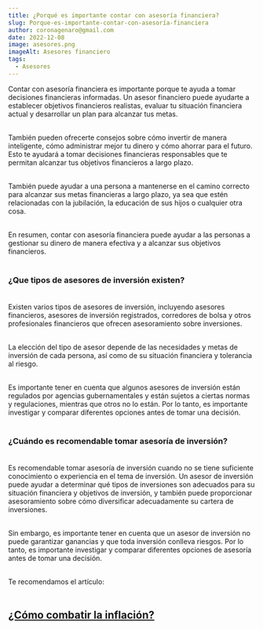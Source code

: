 ```yaml
---
title: ¿Porqué es importante contar con asesoría financiera?
slug: Porque-es-importante-contar-con-asesoría-financiera
author: coronagenaro@gmail.com
date: 2022-12-08
image: asesores.png
imageAlt: Asesores financiero
tags:
  - Asesores
---
```

Contar con asesoría financiera es importante porque te ayuda a tomar decisiones financieras informadas. Un asesor financiero puede ayudarte a establecer objetivos financieros realistas, evaluar tu situación financiera actual y desarrollar un plan para alcanzar tus metas. <br/><br/>

También pueden ofrecerte consejos sobre cómo invertir de manera inteligente, cómo administrar mejor tu dinero y cómo ahorrar para el futuro. Esto te ayudará a tomar decisiones financieras responsables que te permitan alcanzar tus objetivos financieros a largo plazo.<br/><br/>

También puede ayudar a una persona a mantenerse en el camino correcto para alcanzar sus metas financieras a largo plazo, ya sea que estén relacionadas con la jubilación, la educación de sus hijos o cualquier otra cosa. <br/><br/>

En resumen, contar con asesoría financiera puede ayudar a las personas a gestionar su dinero de manera efectiva y a alcanzar sus objetivos financieros.<br/><br/>

### **¿Que tipos de asesores de inversión existen?<br/><br/>**

Existen varios tipos de asesores de inversión, incluyendo asesores financieros, asesores de inversión registrados, corredores de bolsa y otros profesionales financieros que ofrecen asesoramiento sobre inversiones. <br/><br/>

La elección del tipo de asesor depende de las necesidades y metas de inversión de cada persona, así como de su situación financiera y tolerancia al riesgo. <br/><br/>

Es importante tener en cuenta que algunos asesores de inversión están regulados por agencias gubernamentales y están sujetos a ciertas normas y regulaciones, mientras que otros no lo están. Por lo tanto, es importante investigar y comparar diferentes opciones antes de tomar una decisión.<br/><br/>

### **¿Cuándo es recomendable tomar asesoría de inversión?**<br/><br/>

Es recomendable tomar asesoría de inversión cuando no se tiene suficiente conocimiento o experiencia en el tema de inversión. Un asesor de inversión puede ayudar a determinar qué tipos de inversiones son adecuados para su situación financiera y objetivos de inversión, y también puede proporcionar asesoramiento sobre cómo diversificar adecuadamente su cartera de inversiones. <br/><br/>

Sin embargo, es importante tener en cuenta que un asesor de inversión no puede garantizar ganancias y que toda inversión conlleva riesgos. Por lo tanto, es importante investigar y comparar diferentes opciones de asesoría antes de tomar una decisión.<br/><br/>

<!--StartFragment-->

T﻿e recomendamos el artículo:<br/><br/>

## **[¿Cómo combatir la inflación?](https://www.oasisfinanciero.mx/blog/2022-12-03/como-combatir-la-inflacion/)**

<!--EndFragment-->